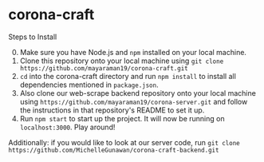 # corona-craft

Steps to Install

0. Make sure you have Node.js and ```npm``` installed on your local machine.
1. Clone this repository onto your local machine using ```git clone https://github.com/mayaraman19/corona-craft.git```
2. ```cd``` into the corona-craft directory and run ```npm install``` to install all dependencies mentioned in ```package.json```.
3. Also clone our web-scrape backend repository onto your local machine using ```https://github.com/mayaraman19/corona-server.git``` and follow the instructions in that repository's README to set it up.
4. Run ```npm start``` to start up the project. It will now be running on ```localhost:3000```. Play around!

Additionally: if you would like to look at our server code, run ```git clone https://github.com/MichelleGunawan/corona-craft-backend.git```
